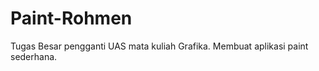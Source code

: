 Paint-Rohmen
============

Tugas Besar pengganti UAS mata kuliah Grafika. Membuat aplikasi paint sederhana.
